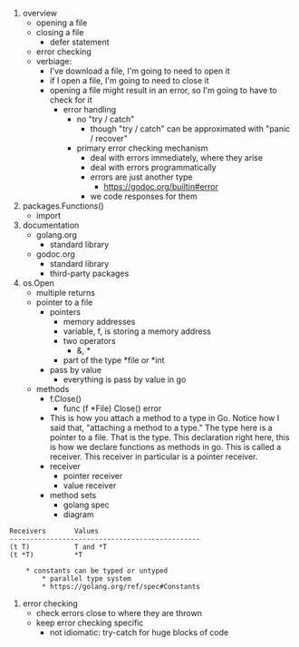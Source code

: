 1. overview
	* opening a file
	* closing a file
		* defer statement
	* error checking
	* verbiage:
		* I've download a file, I'm going to need to open it
		* if I open a file, I'm going to need to close it
		* opening a file might result in an error, so I'm going to have to check for it
			* error handling
				* no "try / catch"
					* though "try / catch" can be approximated with "panic / recover"
				* primary error checking mechanism
					* deal with errors immediately, where they arise
					* deal with errors programmatically
					* errors are just another type
						* https://godoc.org/builtin#error
					* we code responses for them
1. packages.Functions()
	* import
1. documentation
	* golang.org
		* standard library
	* godoc.org
		* standard library
		* third-party packages
1. os.Open
	* multiple returns
	* pointer to a file
		* pointers
			* memory addresses
			* variable, f, is storing a memory address
			* two operators
				* &, * 
			* part of the type
				*file or *int 	
		* pass by value
			* everything is pass by value in go
	* methods
		* f.Close()
			* func (f *File) Close() error
		* This is how you attach a method to a type in Go. Notice how I said that, "attaching a method to a type." The type here is a pointer to a file. That is the type. This declaration right here, this is how we declare functions as methods in go. This is called a receiver. This receiver in particular is a pointer receiver.
		* receiver
			* pointer receiver
			* value receiver
		* method sets
			* golang spec
			* diagram
```
Receivers       Values
-----------------------------------------------
(t T)           T and *T
(t *T)          *T
```
		* constants can be typed or untyped
			* parallel type system
        	* https://golang.org/ref/spec#Constants
1. error checking
	* check errors close to where they are thrown
	* keep error checking specific
		* not idiomatic: try-catch for huge blocks of code
		